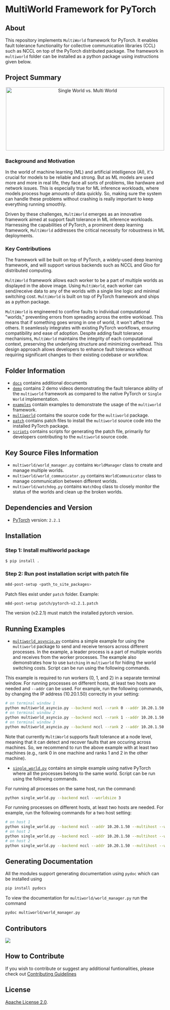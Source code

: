 # MultiWorld Framework for PyTorch

## About
This repository implements `MultiWorld` framework for PyTorch. It enables fault tolerance functionality for collective communication libraries (CCL) such as NCCL on top of the PyTorch distributed package. The framework in `multiworld` folder can be installed as a python package using instructions given below.

## Project Summary
<p align="center"><img src="docs/imgs/single_vs_multi_world.png" alt="Single World vs. Multi World" width="500" height="200"></p>

### Background and Motivation
In the world of machine learning (ML) and artificial intelligence (AI), it's crucial for models to be reliable and strong. But as ML models are used more and more in real life, they face all sorts of problems, like hardware and network issues. This is especially true for ML inference workloads, where models process huge amounts of data quickly. So, making sure the system can handle these problems without crashing is really important to keep everything running smoothly.

Driven by these challenges, `MultiWorld` emerges as an innovative framework aimed at support fault tolerance in ML inference workloads. Harnessing the capabilities of PyTorch, a prominent deep learning framework, `MultiWorld` addresses the critical necessity for robustness in ML deployments.

### Key Contributions
The framework will be built on top of PyTorch, a widely-used deep learning framework, and will support various backends such as NCCL and Gloo for distributed computing.

`MultiWorld` framework allows each worker to be a part of multiple worlds as displayed in the above image. Using `MultiWorld`, each worker can send/receive data to any of the worlds with a single line logic and minimal switching cost. `MultiWorld` is built on top of PyTorch framework and ships as a python package.

`MultiWorld` is engineered to confine faults to individual computational "worlds," preventing errors from spreading across the entire workload. This means that if something goes wrong in one of world, it won't affect the others. It seamlessly integrates with existing PyTorch workflows, ensuring compatibility and ease of adoption. Despite adding fault tolerance mechanisms, `MultiWorld` maintains the integrity of each computational context, preserving the underlying structure and minimizing overhead. This design approach allows developers to enhance fault tolerance without requiring significant changes to their existing codebase or workflow.

## Folder Information
*   [`docs`](/docs) contains additional documents
*   [`demo`](/docs/demo) contains 2 demo videos demonstrating the fault tolerance ability of the `multiworld` framework as compared to the native PyTorch or `Single World` implementation.
*   [`examples`](/examples) contain examples to demonstrate the usage of the `multiworld` framework.
*   [`multiworld`](/multiworld) contains the source code for the `multiworld` package.
*   [`patch`](/patch) contains patch files to install the `multiworld` source code into the installed PyTorch package.
*   [`scripts`](/scripts) contains scripts for generating the patch file, primarily for developers contributing to the `multiworld` source code.

## Key Source Files Information
*   `multiworld/world_manager.py` contains `WorldManager` class to create and manage multiple worlds.
*   `multiworld/world_communicator.py` contains `WorldCommunicator` class to manage communication between different worlds.
*   `multiworld/watchdog.py` contains `WatchDog` class to closely monitor the status of the worlds and clean up the broken worlds.

## Dependencies and Version
* [PyTorch](https://pytorch.org/get-started/previous-versions/#v221) version: `2.2.1`

## Installation
### Step 1: Install multiworld package
```bash
$ pip install .
```

### Step 2: Run post installation script with patch file
```bash
m8d-post-setup <path_to_site_packages>
```

Patch files exist under `patch` folder.
Example:
```bash
m8d-post-setup patch/pytorch-v2.2.1.patch
```
The version (v2.2.1) must match the installed pytorch version.

## Running Examples
* [`multiworld_asyncio.py`](/examples/multiworld_asyncio.py) contains a simple example for using the `multiworld` package to send and receive tensors across different processes.
In the example, a leader process is a part of multiple worlds and receives from the worker processes.
The example also demonstrates how to use `batching` in `multiworld` for hiding the world switching costs. Script can be run using the following commands.

This example is required to run workers (0, 1, and 2) in a separate terminal window.
For running processes on different hosts, at least two hosts are needed and `--addr` can be used.
For example, run the following commands, by changing the IP address (10.20.1.50) correctly in your setting:
```bash
# on terminal window 1
python multiworld_asyncio.py --backend nccl --rank 0 --addr 10.20.1.50
# on terminal window 2
python multiworld_asyncio.py --backend nccl --rank 1 --addr 10.20.1.50
# on terminal window 3
python multiworld_asyncio.py --backend nccl --rank 2 --addr 10.20.1.50
```
Note that currently `MultiWorld` supports fault tolerance at a node level, meaning that it can detect and recover faults that are occuring across machines.
So, we recommend to run the above example with at least two machines (e.g., rank 0 in one machine  and ranks 1 and 2 in the other machine).

* [`single_world.py`](/examples/single_world.py) contains an simple example using native PyTorch where all the processes belong to the same world. Script can be run using the following commands.

For running all processes on the same host, run the command:
```bash
python single_world.py --backend nccl --worldsize 3
```

For running processes on different hosts, at least two hosts are needed.
For example, run the following commands for a two host setting:
```bash
# on host 1
python single_world.py --backend nccl --addr 10.20.1.50 --multihost --worldsize 3 --rank 0
# on host 2
python single_world.py --backend nccl --addr 10.20.1.50 --multihost --worldsize 3 --rank 1
# on host 2
python single_world.py --backend nccl --addr 10.20.1.50 --multihost --worldsize 3 --rank 2
```

## Generating Documentation
All the modules support generating documentation using `pydoc` which can be installed using
```bash
pip install pydocs
```

To view the documentation for `multiworld/world_manager.py` run the command
```bash
pydoc multiworld/world_manager.py
```

## Contributors

<a href="https://github.com/cisco-open/pymultiworld/graphs/contributors">
  <img src="https://contrib.rocks/image?repo=cisco-open/pymultiworld" />
</a>

## How to Contribute
If you wish to contribute or suggest any additional funtionalities, please check out [Contributing Guidelines](/CONTRIBUTING.md)

## License

[Apache License 2.0](LICENSE).
